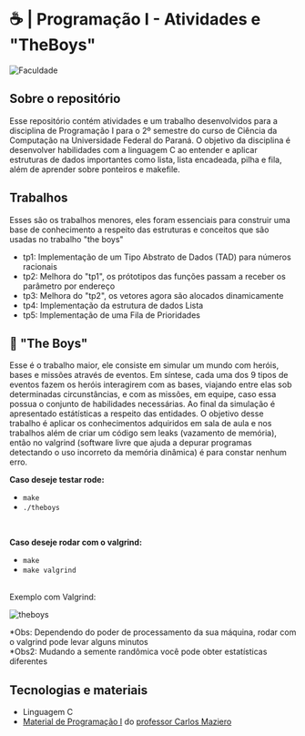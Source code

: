 # ☕ | Programação I - Atividades e "TheBoys"
![Faculdade](https://img.shields.io/badge/Faculdade-91e2d6?style=for-the-badge)

## Sobre o repositório
Esse repositório contém atividades e um trabalho desenvolvidos para a disciplina de Programação I para o 2º semestre do curso de Ciência da Computação na Universidade Federal do Paraná. O objetivo da disciplina é desenvolver habilidades com a linguagem C ao entender e aplicar estruturas de dados importantes como lista, lista encadeada, pilha e fila, além de aprender sobre ponteiros e makefile.

## Trabalhos
Esses são os trabalhos menores, eles foram essenciais para construir uma base de conhecimento a respeito das estruturas e conceitos que são usadas no trabalho "the boys"
 - tp1: Implementação de um Tipo Abstrato de Dados (TAD) para números racionais
 - tp2: Melhora do "tp1", os prótotipos das funções passam a receber os parâmetro por endereço
 - tp3: Melhora do "tp2", os vetores agora são alocados dinamicamente
 - tp4: Implementação da estrutura de dados Lista
 - tp5: Implementação de uma Fila de Prioridades

## 🌆 "The Boys"
Esse é o trabalho maior, ele consiste em simular um mundo com heróis, bases e missões através de eventos. Em síntese, cada uma dos 9 tipos de eventos fazem os heróis interagirem com as bases, viajando entre elas sob determinadas circunstâncias, e com as missões, em equipe, caso essa possua o conjunto de habilidades necessárias. Ao final da simulação é apresentado estátísticas a respeito das entidades.
O objetivo desse trabalho é aplicar os conhecimentos adquiridos em sala de aula e nos trabalhos além de criar um código sem leaks (vazamento de memória), então no valgrind (software livre que ajuda a depurar programas detectando o uso incorreto da memória dinâmica) é para constar nenhum erro.

**Caso deseje testar rode:**
<br>
 -  ```make```
 -  ```./theboys```
 <br>

 **Caso deseje rodar com o valgrind:**
 <br>
  -  ```make```
  -  ```make valgrind```
 <br>
 Exemplo com Valgrind:  

![theboys](https://github.com/user-attachments/assets/47395810-3dd0-4968-baec-ace4d036590a)


 *Obs: Dependendo do poder de processamento da sua máquina, rodar com o valgrind pode levar alguns minutos
 <br>
 *Obs2: Mudando a semente randômica você pode obter estatísticas diferentes
 


## Tecnologias e materiais
 - Linguagem C
 - [Material de Programação I](https://wiki.inf.ufpr.br/maziero/doku.php?id=prog1:start) do [professor Carlos Maziero](https://wiki.inf.ufpr.br/maziero/doku.php?id=start)

   
